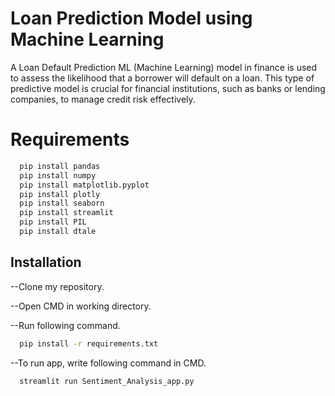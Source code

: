 
# Loan Prediction Model using Machine Learning

A Loan Default Prediction ML (Machine Learning) model in finance is used to assess the likelihood that a borrower will default on a loan. This type of predictive model is crucial for financial institutions, such as banks or lending companies, to manage credit risk effectively. 

# Requirements
```bash
  pip install pandas
  pip install numpy
  pip install matplotlib.pyplot
  pip install plotly
  pip install seaborn
  pip install streamlit
  pip install PIL
  pip install dtale
```

## Installation

--Clone my repository.

--Open CMD in working directory.

--Run following command.



```bash
  pip install -r requirements.txt

```

--To run app, write following command in CMD.

```bash
  streamlit run Sentiment_Analysis_app.py
